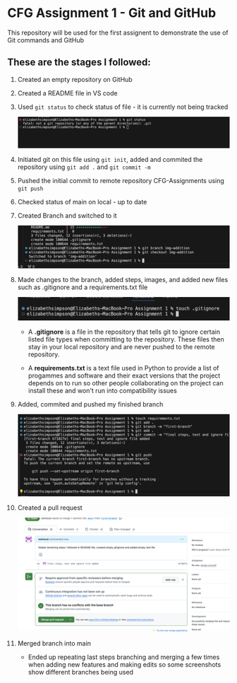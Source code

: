 # CFG Assignment 1 - Git and GitHub

This repository will be used for the first assignent to demonstrate the use of Git commands and GitHub

## These are the stages I followed:

1. Created an empty repository on GitHub
2. Created a README file in VS code
3. Used `git status` to check status of file - it is currently not being tracked

   ![screenshot checking status of main](img/image-1.png)

4. Initiated git on this file using `git init`, added and commited the repository using `git add .` and `git commit -m`
5. Pushed the initial commit to remote repository CFG-Assignments using `git push`
6. Checked status of main on local - up to date
7. Created Branch and switched to it

   ![Screenshot of git commands used in terminal to create branch](img/branchandcheckoutImg.png)

8. Made changes to the branch, added steps, images, and added new files such as .gitignore and a requirements.txt file

   ![Screenshot of ignore created using touch](img/touchifgnore.png)

   - A **.gitignore** is a file in the repository that tells git to ignore certain listed file types when committing to the repository.
     These files then stay in your local repository and are never pushed to the remote repository.

   - A **requirements.txt** is a text file used in Python to provide a list of progammes and software and their exact versions that the project depends on to run so other people collaborating on the project can install these and won't run into compatibility issues

9. Added, commited and pushed my finished branch

   ![Screenshot of adding and committing branch](img/addcommitbranch.png)

10. Created a pull request

    ![Screenshot of merge request on Git Hub](img/pullreq.png)

11. Merged branch into main
    - Ended up repeating last steps branching and merging a few times when adding new features and making edits so some screenshots show different branches being used

